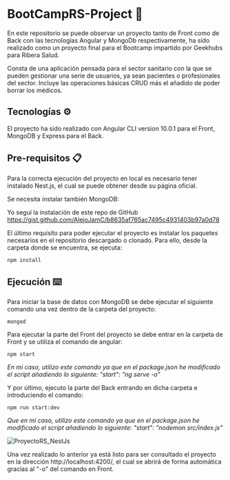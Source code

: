 # BootCampRS-Project 📌

En este repositorio se puede observar un proyecto tanto de Front como de Back con las tecnologías Angular y MongoDb respectivamente, ha sido realizado como un proyecto final para el Bootcamp impartido por Geekhubs para Ribera Salud.

Consta de una aplicación pensada para el sector sanitario con la que se pueden gestionar una serie de usuarios, ya sean pacientes o profesionales del sector. Incluye las operaciones básicas CRUD más el añadido de poder borrar los médicos.

## Tecnologías ⚙️
El proyecto ha sido realizado con Angular CLI version 10.0.1 para el Front, MongoDB y Express para el Back.

## Pre-requisitos 📋
Para la correcta ejecución del proyecto en local es necesario tener instalado Nest.js, el cual se puede obtener desde su página oficial.

Se necesita instalar también MongoDB:

Yo seguí la instalación de este repo de GitHub https://gist.github.com/AlejoJamC/b8635af765ac7495c4931403b97a0d78

El último requisito para poder ejecutar el proyecto es instalar los paquetes necesarios en el repositorio descargado o clonado. Para ello, desde la carpeta donde se encuentra, se ejecuta:

```
npm install
```

## Ejecución ⌨️
Para iniciar la base de datos con MongoDB se debe ejecutar el siguiente comando una vez dentro de la carpeta del proyecto:
```
mongod
```
Para ejecutar la parte del Front del proyecto se debe entrar en la carpeta de Front y se utiliza el comando de angular:

```
npm start
```
_En mi caso, utilizo este comando ya que en el package.json he modificado el script añadiendo lo siguiente: "start": "ng serve -o"_

Y por último, ejecuto la parte del Back entrando en dicha carpeta e introduciendo el comando:

```
npm run start:dev
```

_Que en mi caso, utilizo este comando ya que en el package.json he modificado el script añadiendo lo siguiente: "start": "nodemon src/index.js"_

![ProyectoRS_NestJs](https://user-images.githubusercontent.com/49915596/89031195-55d3f080-d332-11ea-97ee-05579ac034c4.gif)

Una vez realizado lo anterior ya está listo para ser consultado el proyecto en la dirección http://localhost:4200/, el cual se abrirá de forma automática gracias al "-o" del comando en Front.
